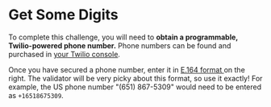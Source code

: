 # Get Some Digits
To complete this challenge, you will need to <strong>obtain a programmable, Twilio-powered phone number.</strong> Phone numbers can be found and purchased in <a href="https://www.twilio.com/console/phone-numbers/incoming" >your Twilio console</a>.

Once you have secured a phone number, enter it in <a href="https://www.twilio.com/docs/glossary/what-e164" >E.164 format </a> on the right. The validator will be very picky about this format, so use it exactly! For example, the US phone number "(651) 867-5309" would need to be entered as `+16518675309`.
